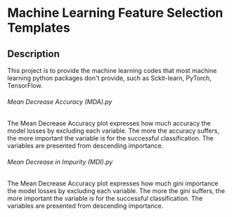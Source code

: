 # Machine Learning Feature Selection Templates


## Description
This project is to provide the machine learning codes that most machine learning python packages don't provide, such as Sckit-learn, PyTorch, TensorFlow.


###### Mean Decrease Accuracy (MDA).py
The Mean Decrease Accuracy plot expresses how much accuracy the model losses by excluding each variable. The more the accuracy suffers, the more important the variable is for the successful classification. The variables are presented from descending importance.

###### Mean Decrease in Impurity (MDI).py
The Mean Decrease Accuracy plot expresses how much gini importance the model losses by excluding each variable. The more the gini suffers, the more important the variable is for the successful classification. The variables are presented from descending importance.
